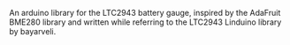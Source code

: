 
An arduino library for the LTC2943 battery gauge, inspired by the AdaFruit
BME280 library and written while referring to the LTC2943 Linduino library
by bayarveli.
